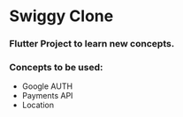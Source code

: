 # Swiggy Clone
### Flutter Project to learn new concepts.

### Concepts to be used:
- Google AUTH
- Payments API
- Location